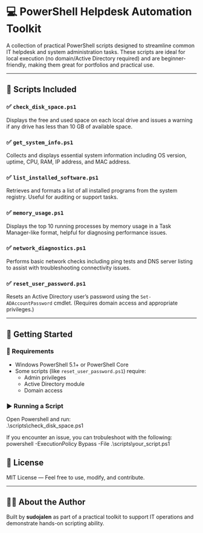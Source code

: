 # 💻 PowerShell Helpdesk Automation Toolkit

A collection of practical PowerShell scripts designed to streamline common IT helpdesk and system administration tasks. These scripts are ideal for local execution (no domain/Active Directory required) and are beginner-friendly, making them great for portfolios and practical use.

---

## 📂 Scripts Included

### ✅ `check_disk_space.ps1`
Displays the free and used space on each local drive and issues a warning if any drive has less than 10 GB of available space.

### ✅ `get_system_info.ps1`
Collects and displays essential system information including OS version, uptime, CPU, RAM, IP address, and MAC address.

### ✅ `list_installed_software.ps1`
Retrieves and formats a list of all installed programs from the system registry. Useful for auditing or support tasks.

### ✅ `memory_usage.ps1`
Displays the top 10 running processes by memory usage in a Task Manager-like format, helpful for diagnosing performance issues.

### ✅ `network_diagnostics.ps1`
Performs basic network checks including ping tests and DNS server listing to assist with troubleshooting connectivity issues.

### ✅ `reset_user_password.ps1`
Resets an Active Directory user’s password using the `Set-ADAccountPassword` cmdlet. (Requires domain access and appropriate privileges.)

---

## 🚀 Getting Started

### 🔧 Requirements
- Windows PowerShell 5.1+ or PowerShell Core
- Some scripts (like `reset_user_password.ps1`) require:
  - Admin privileges
  - Active Directory module
  - Domain access

### ▶️ Running a Script
Open Powershell and run:  
.\scripts\check_disk_space.ps1

If you encounter an issue, you can trobuleshoot with the following:  
powershell -ExecutionPolicy Bypass -File .\scripts\your_script.ps1

## 📌 License

MIT License — Feel free to use, modify, and contribute.

---

## 🙋‍♂️ About the Author

Built by **sudojalen** as part of a practical toolkit to support IT operations and demonstrate hands-on scripting ability.
